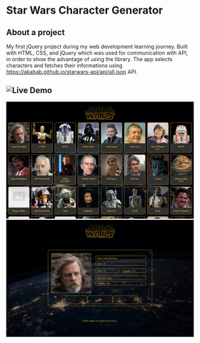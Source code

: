 # Star Wars Character Generator
## About a project
My first jQuery project during my web development learning journey. 
Built with HTML, CSS, and jQuery which was used for communication with API, in order to show the advantage of using the library. The app selects characters and fetches their informations using https://akabab.github.io/starwars-api/api/all.json API.

## ![Live Demo](https://rainbow-profiterole-bf35a3.netlify.app/)


![Screenshot](sw-image.jpeg)
![Screenshot](sw-single.jpeg)